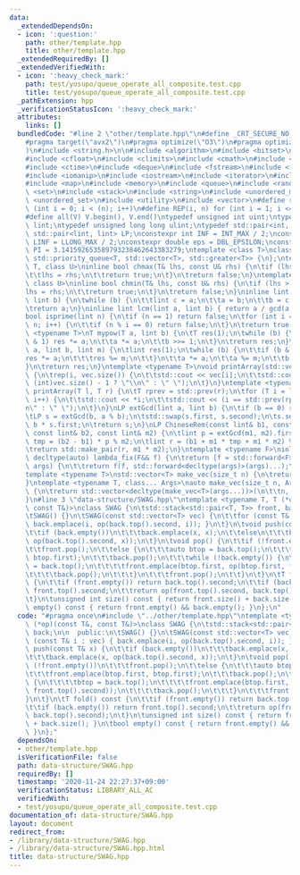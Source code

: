 ```yaml
---
data:
  _extendedDependsOn:
  - icon: ':question:'
    path: other/template.hpp
    title: other/template.hpp
  _extendedRequiredBy: []
  _extendedVerifiedWith:
  - icon: ':heavy_check_mark:'
    path: test/yosupo/queue_operate_all_composite.test.cpp
    title: test/yosupo/queue_operate_all_composite.test.cpp
  _pathExtension: hpp
  _verificationStatusIcon: ':heavy_check_mark:'
  attributes:
    links: []
  bundledCode: "#line 2 \"other/template.hpp\"\n#define _CRT_SECURE_NO_WARNINGS\n\
    #pragma target(\"avx2\")\n#pragma optimize(\"O3\")\n#pragma optimize(\"unroll-loops\"\
    )\n#include <string.h>\n\n#include <algorithm>\n#include <bitset>\n#include <cassert>\n\
    #include <cfloat>\n#include <climits>\n#include <cmath>\n#include <complex>\n\
    #include <ctime>\n#include <deque>\n#include <fstream>\n#include <functional>\n\
    #include <iomanip>\n#include <iostream>\n#include <iterator>\n#include <list>\n\
    #include <map>\n#include <memory>\n#include <queue>\n#include <random>\n#include\
    \ <set>\n#include <stack>\n#include <string>\n#include <unordered_map>\n#include\
    \ <unordered_set>\n#include <utility>\n#include <vector>\n#define rep(i, n) for\
    \ (int i = 0; i < (n); i++)\n#define REP(i, n) for (int i = 1; i <= (n); i++)\n\
    #define all(V) V.begin(), V.end()\ntypedef unsigned int uint;\ntypedef long long\
    \ lint;\ntypedef unsigned long long ulint;\ntypedef std::pair<int, int> P;\ntypedef\
    \ std::pair<lint, lint> LP;\nconstexpr int INF = INT_MAX / 2;\nconstexpr lint\
    \ LINF = LLONG_MAX / 2;\nconstexpr double eps = DBL_EPSILON;\nconstexpr double\
    \ PI = 3.141592653589793238462643383279;\ntemplate <class T>\nclass prique : public\
    \ std::priority_queue<T, std::vector<T>, std::greater<T>> {\n};\ntemplate <class\
    \ T, class U>\ninline bool chmax(T& lhs, const U& rhs) {\n\tif (lhs < rhs) {\n\
    \t\tlhs = rhs;\n\t\treturn true;\n\t}\n\treturn false;\n}\ntemplate <class T,\
    \ class U>\ninline bool chmin(T& lhs, const U& rhs) {\n\tif (lhs > rhs) {\n\t\t\
    lhs = rhs;\n\t\treturn true;\n\t}\n\treturn false;\n}\ninline lint gcd(lint a,\
    \ lint b) {\n\twhile (b) {\n\t\tlint c = a;\n\t\ta = b;\n\t\tb = c % b;\n\t}\n\
    \treturn a;\n}\ninline lint lcm(lint a, lint b) { return a / gcd(a, b) * b; }\n\
    bool isprime(lint n) {\n\tif (n == 1) return false;\n\tfor (int i = 2; i * i <=\
    \ n; i++) {\n\t\tif (n % i == 0) return false;\n\t}\n\treturn true;\n}\ntemplate\
    \ <typename T>\nT mypow(T a, lint b) {\n\tT res(1);\n\twhile (b) {\n\t\tif (b\
    \ & 1) res *= a;\n\t\ta *= a;\n\t\tb >>= 1;\n\t}\n\treturn res;\n}\nlint modpow(lint\
    \ a, lint b, lint m) {\n\tlint res(1);\n\twhile (b) {\n\t\tif (b & 1) {\n\t\t\t\
    res *= a;\n\t\t\tres %= m;\n\t\t}\n\t\ta *= a;\n\t\ta %= m;\n\t\tb >>= 1;\n\t\
    }\n\treturn res;\n}\ntemplate <typename T>\nvoid printArray(std::vector<T>& vec)\
    \ {\n\trep(i, vec.size()) {\n\t\tstd::cout << vec[i];\n\t\tstd::cout << (i ==\
    \ (int)vec.size() - 1 ? \"\\n\" : \" \");\n\t}\n}\ntemplate <typename T>\nvoid\
    \ printArray(T l, T r) {\n\tT rprev = std::prev(r);\n\tfor (T i = l; i != rprev;\
    \ i++) {\n\t\tstd::cout << *i;\n\t\tstd::cout << (i == std::prev(rprev) ? \"\\\
    n\" : \" \");\n\t}\n}\nLP extGcd(lint a, lint b) {\n\tif (b == 0) return {1, 0};\n\
    \tLP s = extGcd(b, a % b);\n\tstd::swap(s.first, s.second);\n\ts.second -= a /\
    \ b * s.first;\n\treturn s;\n}\nLP ChineseRem(const lint& b1, const lint& m1,\
    \ const lint& b2, const lint& m2) {\n\tlint p = extGcd(m1, m2).first;\n\tlint\
    \ tmp = (b2 - b1) * p % m2;\n\tlint r = (b1 + m1 * tmp + m1 * m2) % (m1 * m2);\n\
    \treturn std::make_pair(r, m1 * m2);\n}\ntemplate <typename F>\ninline constexpr\
    \ decltype(auto) lambda_fix(F&& f) {\n\treturn [f = std::forward<F>(f)](auto&&...\
    \ args) {\n\t\treturn f(f, std::forward<decltype(args)>(args)...);\n\t};\n}\n\
    template <typename T>\nstd::vector<T> make_vec(size_t n) {\n\treturn std::vector<T>(n);\n\
    }\ntemplate <typename T, class... Args>\nauto make_vec(size_t n, Args&&... args)\
    \ {\n\treturn std::vector<decltype(make_vec<T>(args...))>(\n\t\tn, make_vec<T>(std::forward<Args>(args)...));\n\
    }\n#line 3 \"data-structure/SWAG.hpp\"\ntemplate <typename T, T (*op)(const T&,\
    \ const T&)>\nclass SWAG {\n\tstd::stack<std::pair<T, T>> front, back;\n\n  public:\n\
    \tSWAG() {}\n\tSWAG(const std::vector<T> vec) {\n\t\tfor (const T& i : vec) {\
    \ back.emplace(i, op(back.top().second, i)); }\n\t}\n\tvoid push(const T& x) {\n\
    \t\tif (back.empty())\n\t\t\tback.emplace(x, x);\n\t\telse\n\t\t\tback.emplace(x,\
    \ op(back.top().second, x));\n\t}\n\tvoid pop() {\n\t\tif (!front.empty())\n\t\
    \t\tfront.pop();\n\t\telse {\n\t\t\tauto btop = back.top();\n\t\t\tfront.emplace(btop.first,\
    \ btop.first);\n\t\t\tback.pop();\n\t\t\twhile (!back.empty()) {\n\t\t\t\tbtop\
    \ = back.top();\n\t\t\t\tfront.emplace(btop.first, op(btop.first, front.top().second));\n\
    \t\t\t\tback.pop();\n\t\t\t}\n\t\t\tfront.pop();\n\t\t}\n\t}\n\tT fold() const\
    \ {\n\t\tif (front.empty()) return back.top().second;\n\t\tif (back.empty()) return\
    \ front.top().second;\n\t\treturn op(front.top().second, back.top().second);\n\
    \t}\n\tunsigned int size() const { return front.size() + back.size(); }\n\tbool\
    \ empty() const { return front.empty() && back.empty(); }\n};\n"
  code: "#pragma once\n#include \"../other/template.hpp\"\ntemplate <typename T, T\
    \ (*op)(const T&, const T&)>\nclass SWAG {\n\tstd::stack<std::pair<T, T>> front,\
    \ back;\n\n  public:\n\tSWAG() {}\n\tSWAG(const std::vector<T> vec) {\n\t\tfor\
    \ (const T& i : vec) { back.emplace(i, op(back.top().second, i)); }\n\t}\n\tvoid\
    \ push(const T& x) {\n\t\tif (back.empty())\n\t\t\tback.emplace(x, x);\n\t\telse\n\
    \t\t\tback.emplace(x, op(back.top().second, x));\n\t}\n\tvoid pop() {\n\t\tif\
    \ (!front.empty())\n\t\t\tfront.pop();\n\t\telse {\n\t\t\tauto btop = back.top();\n\
    \t\t\tfront.emplace(btop.first, btop.first);\n\t\t\tback.pop();\n\t\t\twhile (!back.empty())\
    \ {\n\t\t\t\tbtop = back.top();\n\t\t\t\tfront.emplace(btop.first, op(btop.first,\
    \ front.top().second));\n\t\t\t\tback.pop();\n\t\t\t}\n\t\t\tfront.pop();\n\t\t\
    }\n\t}\n\tT fold() const {\n\t\tif (front.empty()) return back.top().second;\n\
    \t\tif (back.empty()) return front.top().second;\n\t\treturn op(front.top().second,\
    \ back.top().second);\n\t}\n\tunsigned int size() const { return front.size()\
    \ + back.size(); }\n\tbool empty() const { return front.empty() && back.empty();\
    \ }\n};"
  dependsOn:
  - other/template.hpp
  isVerificationFile: false
  path: data-structure/SWAG.hpp
  requiredBy: []
  timestamp: '2020-11-24 22:27:37+09:00'
  verificationStatus: LIBRARY_ALL_AC
  verifiedWith:
  - test/yosupo/queue_operate_all_composite.test.cpp
documentation_of: data-structure/SWAG.hpp
layout: document
redirect_from:
- /library/data-structure/SWAG.hpp
- /library/data-structure/SWAG.hpp.html
title: data-structure/SWAG.hpp
---
```

